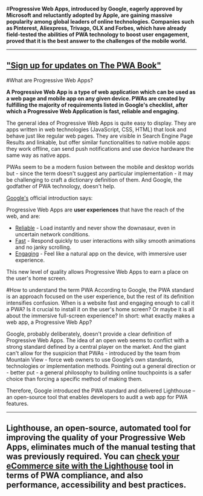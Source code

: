 #**Progressive Web Apps, introduced by Google, eagerly approved by Microsoft and reluctantly adopted by Apple, are gaining massive popularity among global leaders of online technologies. Companies such as Pinterest, Aliexpress, Trivago, OLX and Forbes, which have already field-tested the abilities of PWA technology to boost user engagement, proved that it is the best answer to the challenges of the mobile world.**

------------ 
**["Sign up for updates on The PWA Book"](https://divante.com/pwa-book#form)**
------------ 
#What are Progressive Web Apps?

**A Progressive Web App is a type of web application which can be used as a web page and mobile app on any given device. PWAs are created by fulfilling the majority of requirements listed in Google's checklist, after which a Progressive Web Application is fast, reliable and engaging.**

The general idea of Progressive Web Apps is quite easy to display. They are apps written in web technologies (JavaScript, CSS, HTML) that look and behave just like regular web pages. They are visible in Search Engine Page Results and linkable, but offer similar functionalities to native mobile apps: they work offline, can send push notifications and use device hardware the same way as native apps. 

PWAs seem to be a modern fusion between the mobile and desktop worlds but - since the term doesn't suggest any particular implementation - it may be challenging to craft a dictionary definition of them. And Google, the godfather of PWA technology, doesn't help.

[Google's](https://developers.google.com/web/progressive-web-apps/) official introduction says:

Progressive Web Apps are **user experiences** that have the reach of the web, and are:

- [Reliable](https://developers.google.com/web/progressive-web-apps/#reliable) - Load instantly and never show the downasaur, even in uncertain network conditions.
- [Fast](https://developers.google.com/web/progressive-web-apps/#fast) - Respond quickly to user interactions with silky smooth animations and no janky scrolling.
- [Engaging](https://developers.google.com/web/progressive-web-apps/#engaging) - Feel like a natural app on the device, with immersive user experience.

This new level of quality allows Progressive Web Apps to earn a place on the user's home screen. 


#How to understand the term PWA
According to Google, the PWA standard is an approach focused on the user experience, but the rest of its definition intensifies confusion. When is a website fast and engaging enough to call it a PWA? Is it crucial to install it on the user's home screen? Or maybe it is all about the immersive full-screen experience? In short: what exactly makes a web app, a Progressive Web App?

Google, probably deliberately, doesn't provide a clear definition of Progressive Web Apps. The idea of an open web seems to conflict with a strong standard defined by a central player on the market. And the giant can't allow for the suspicion that PWAs - introduced by the team from Mountain View - force web owners to use Google’s own standards, technologies or implementation methods. Pointing out a general direction or - better put - a general philosophy to building online touchpoints is a safer choice than forcing a specific method of making them.

Therefore, Google introduced the PWA standard and delivered Lighthouse – an open-source tool that enables developers to audit a web app for PWA features. 

------------ 
Lighthouse, an open-source, automated tool for improving the quality of your Progressive Web Apps, eliminates much of the manual testing that was previously required. You can [check your eCommerce site with the Lighthouse](https://divante.com/blog/checking-up-ecommerce-with-the-lighthouse-tool/) tool in terms of PWA compliance, and also performance, accessibility and best practices.
------------ 
